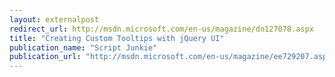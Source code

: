 ```yaml
---
layout: externalpost
redirect_url: http://msdn.microsoft.com/en-us/magazine/dn127078.aspx
title: "Creating Custom Tooltips with jQuery UI"
publication_name: "Script Junkie"
publication_url: "http://msdn.microsoft.com/en-us/magazine/ee729207.aspx"
---
```


